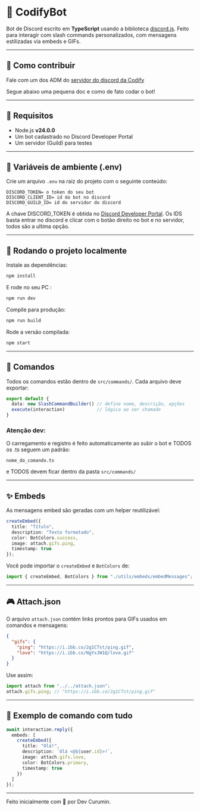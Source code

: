 # 🤖 CodifyBot

Bot de Discord escrito em **TypeScript** usando a biblioteca [discord.js](https://discord.js.org/).
Feito para interagir com slash commands personalizados, com mensagens estilizadas via embeds e GIFs.

---

## 💪 Como contribuir

Fale com um dos ADM do [servidor do discord da Codify](https://discord.gg/VbKyRrnn8W)

Segue abaixo uma pequena doc e como de fato codar o bot!

---

## 🚀 Requisitos

- Node.js **v24.0.0**
- Um bot cadastrado no Discord Developer Portal
- Um servidor (Guild) para testes

---

## 🔐 Variáveis de ambiente (.env)

Crie um arquivo `.env` na raiz do projeto com o seguinte conteúdo:

```env
DISCORD_TOKEN= o token do seu bot
DISCORD_CLIENT_ID= id do bot no discord
DISCORD_GUILD_ID= id do servidor do discord
```

A chave DISCORD_TOKEN é obtida no [Discord Developer Portal](https://discord.com/developers/applications).
Os IDS basta entrar no discord e clicar com o botão direito no bot e no servidor, todos são a ultima opção.

---

## 🧪 Rodando o projeto localmente

Instale as dependências:

```bash
npm install
```

E rode no seu PC :

```bash
npm run dev
```

Compile para produção:

```bash
npm run build
```

Rode a versão compilada:

```bash
npm start
```

---

## 📆 Comandos

Todos os comandos estão dentro de `src/commands/`. Cada arquivo deve exportar:

```ts
export default {
  data: new SlashCommandBuilder() // define nome, descrição, opções
  execute(interaction)            // lógica ao ser chamado
}
```

### Atenção dev:
O carregamento e registro é feito automaticamente ao subir o bot e TODOS os .ts seguem um padrão:

```properties
nome_do_comando.ts
```
e TODOS devem ficar dentro da pasta `src/commands/`

---

## ✨ Embeds

As mensagens embed são geradas com um helper reutilizável:

```ts
createEmbed({
  title: "Título",
  description: "Texto formatado",
  color: BotColors.success,
  image: attach.gifs.ping,
  timestamp: true
});
```

Você pode importar o `createEmbed` e `BotColors` de:

```ts
import { createEmbed, BotColors } from "./utils/embeds/embedMessages";
```

---

## 🎮 Attach.json

O arquivo `attach.json` contém links prontos para GIFs usados em comandos e mensagens:

```json
{
  "gifs": {
    "ping": "https://i.ibb.co/2g1CTst/ping.gif",
    "love": "https://i.ibb.co/NgYxJW1Q/love.gif"
  }
}
```

Use assim:

```ts
import attach from "../../attach.json";
attach.gifs.ping; // "https://i.ibb.co/2g1CTst/ping.gif"
```

---

## 🧐 Exemplo de comando com tudo

```ts
await interaction.reply({
  embeds: [
    createEmbed({
      title: "Olá!",
      description: `Olá <@${user.id}>!`,
      image: attach.gifs.love,
      color: BotColors.primary,
      timestamp: true
    })
  ]
});
```

---

Feito inicialmente com 💜 por Dev Curumin.
